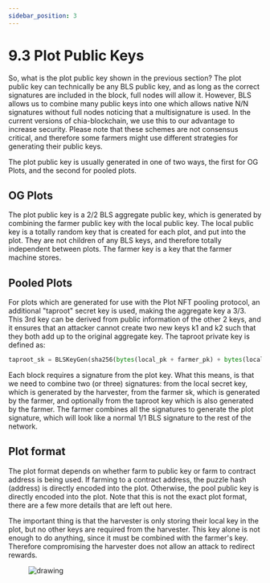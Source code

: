 ```yaml
---
sidebar_position: 3
---
```


# 9.3 Plot Public Keys

So, what is the plot public key shown in the previous section? The plot public key can technically be any BLS public key,
and as long as the correct signatures are included in the block, full nodes will allow it. However, BLS allows us to combine
many public keys into one which allows native N/N signatures without full nodes noticing that a multisignature is used.
In the current versions of chia-blockchain, we use this to our advantage to increase security. Please note that these
schemes are not consensus critical, and therefore some farmers might use different strategies for generating their
public keys.


The plot public key is usually generated in one of two ways, the first for OG Plots, and the second for pooled plots.

## OG Plots
The plot public key is a 2/2 BLS aggregate public key, which is generated by combining the farmer public key with the local public key.
The local public key is a totally random key that is created for each plot, and put into the plot. They are not children
of any BLS keys, and therefore totally independent between plots.
The farmer key is a key that the farmer machine stores.

## Pooled Plots
For plots which are generated for use with the Plot NFT pooling protocol, an additional "taproot" secret key is used,
making the aggregate key a 3/3. This 3rd key can be derived from public information of the other 2 keys, and it ensures
that an attacker cannot create two new keys k1 and k2 such that they both add up to the original aggregate key.
The taproot private key is defined as: 

```python
taproot_sk = BLSKeyGen(sha256(bytes(local_pk + farmer_pk) + bytes(local_pk) + bytes(farmer_pk)))
```

Each block requires a signature from the plot key. What this means, is that we need to combine two (or three) signatures: from the local secret key, which is generated by the harvester,
from the farmer sk, which is generated by the farmer, and optionally from the taproot key which is also generated by the farmer.
The farmer combines all the signatures to generate the plot signature, which will look like a normal 1/1 BLS signature
to the rest of the network.


## Plot format

The plot format depends on whether farm to public key or farm to contract address is being used. If farming to a contract
address, the puzzle hash (address) is directly encoded into the plot. Otherwise, the pool public key is directly encoded into the plot.
Note that this is not the exact plot format, there are a few more details that are left out here.


The important thing is that the harvester is only storing their local key in the plot, but no other keys are required
from the harvester. This key alone is not enough to do anything, since it must be combined with the farmer's key. 
Therefore compromising the harvester does not allow an attack to redirect rewards.

<figure>
<img src="/img/keys/plot_format.png" alt="drawing"/>
</figure>
